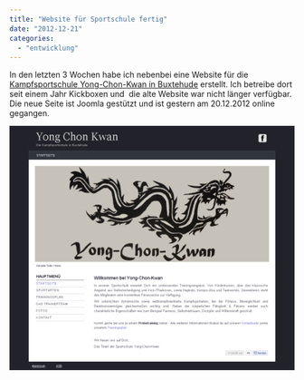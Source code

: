 ```yaml
---
title: "Website für Sportschule fertig"
date: "2012-12-21"
categories: 
  - "entwicklung"
---
```


In den letzten 3 Wochen habe ich nebenbei eine Website für die [Kampfsportschule Yong-Chon-Kwan in Buxtehude](http://yong-chon-kwan.de "Kampfsportschule Yong-Chon-Kwan in Buxtehude") erstellt. Ich betreibe dort seit einem Jahr Kickboxen und  die alte Website war nicht länger verfügbar. Die neue Seite ist Joomla gestützt und ist gestern am 20.12.2012 online gegangen.

[![website_yongchonkwan](images/website_yongchonkwan.png)](http://www.yong-chon-kwan.de "Die Kampfsportschule in Buxtehude")
